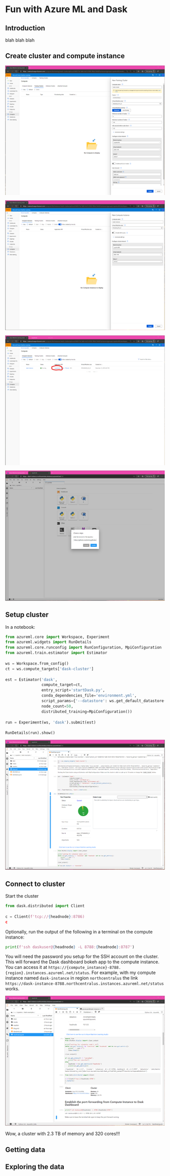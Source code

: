 # Fun with Azure ML and Dask 

## Introduction

blah blah blah

## Create cluster and compute instance

![Cluster setup](media/cluster-setup.png)

![Instance setup](media/instance-setup.png)

![Launch jupyter](media/launch-jupyter.png)

![Clone examples](media/clone-examples.png)

## Setup cluster

In a notebook:

```python
from azureml.core import Workspace, Experiment
from azureml.widgets import RunDetails
from azureml.core.runconfig import RunConfiguration, MpiConfiguration
from azureml.train.estimator import Estimator

ws = Workspace.from_config()
ct = ws.compute_targets['dask-cluster']

est = Estimator('dask', 
                compute_target=ct, 
                entry_script='startDask.py', 
                conda_dependencies_file='environment.yml', 
                script_params={'--datastore': ws.get_default_datastore()},
                node_count=50,
                distributed_training=MpiConfiguration())

run = Experiment(ws, 'dask').submit(est)

RunDetails(run).show()
```

![Start run](media/start-run.png)

## Connect to cluster

Start the cluster

```python
from dask.distributed import Client

c = Client(f'tcp://{headnode}:8786)
c
```

Optionally, run the output of the following in a terminal on the compute instance:

```python
print(f'ssh daskuser@{headnode} -L 8788:{headnode}:8787')
```

You will need the password you setup for the SSH account on the cluster. This will forward the Dask dashboard bokeh app to the compute instance. You can access it at `https://{compute_instance}-8788.{region}.instances.azureml.net/status`. For example, with my compute instance named `dask-instance` in region `northcentralus` the link `https://dask-instance-8788.northcentralus.instances.azureml.net/status` works.

![Start cluster](media/start-cluster.png)

Wow, a cluster with 2.3 TB of memory and 320 cores!!! 

## Getting data

## Exploring the data

